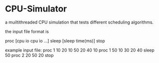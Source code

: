 # CPU-Simulator
a muiltithreaded CPU simulation that tests different scheduling algorithms.

the input file format is 

proc [cpu io cpu io ...]
sleep [sleep time(ms)]
stop 


example input file:
proc  1 10 20 10 50 20 40 10
proc  1 50 10 30 20 40
sleep 50
proc  2 20 50 20
stop
